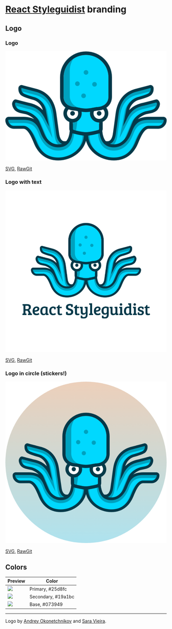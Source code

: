 # [React Styleguidist](https://github.com/styleguidist/react-styleguidist) branding

## Logo

### Logo

![Logo](rs-logo.png)

[SVG](rs-logo.svg), [RawGit](https://cdn.rawgit.com/styleguidist/brand/master/rs-logo.svg)

### Logo with text

![Logo](rs-logo-with-type.png)

[SVG](rs-logo-with-type.svg), [RawGit](https://cdn.rawgit.com/styleguidist/brand/master/rs-logo-with-type.svg)

### Logo in circle (stickers!)

![Logo with circle](rs-logo-with-background.png)

[SVG](rs-logo-with-background.svg), [RawGit](https://cdn.rawgit.com/styleguidist/brand/master/rs-logo-with-background.svg)

## Colors

| Preview | Color |
| ------- | ----- |
| ![](http://www.thecolorapi.com/id?format=svg&named=false&hex=25d8fc) | Primary, #25d8fc |
| ![](http://www.thecolorapi.com/id?format=svg&named=false&hex=19a1bc) | Secondary, #19a1bc |
| ![](http://www.thecolorapi.com/id?format=svg&named=false&hex=073949) | Base, #073949 |

---

Logo by [Andrey Okonetchnikov](https://github.com/okonet) and [Sara Vieira](https://github.com/SaraVieira).
